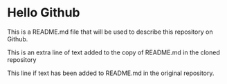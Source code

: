 # Hello Github

This is a README.md file that will be used to describe this
repository on Github.

This is an extra line of text added to the copy
of README.md in the cloned repository

This line if text has been added to README.md in the
original repository.
